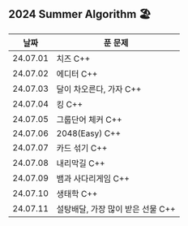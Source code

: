 ## 2024 Summer Algorithm 🏖

| 날짜     | 푼 문제                           |
| -------- | --------------------------------- |
| 24.07.01 | 치즈 C++                          |
| 24.07.02 | 에디터 C++                        |
| 24.07.03 | 달이 차오른다, 가자 C++           |
| 24.07.04 | 킹 C++                            |
| 24.07.05 | 그룹단어 체커 C++                 |
| 24.07.06 | 2048(Easy) C++                    |
| 24.07.07 | 카드 섞기 C++                     |
| 24.07.08 | 내리막길 C++                      |
| 24.07.09 | 뱀과 사다리게임 C++               |
| 24.07.10 | 생태학 C++                        |
| 24.07.11 | 설탕배달, 가장 많이 받은 선물 C++ |
